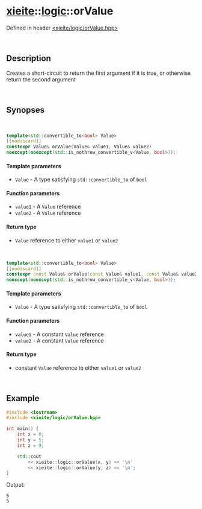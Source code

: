 # [xieite](../xieite.md)\:\:[logic](../logic.md)\:\:orValue
Defined in header [<xieite/logic/orValue.hpp>](../../include/xieite/logic/orValue.hpp)

&nbsp;

## Description
Creates a short-circuit to return the first argument if it is true, or otherwise return the second argument

&nbsp;

## Synopses

&nbsp;

```cpp
template<std::convertible_to<bool> Value>
[[nodiscard]]
constexpr Value& orValue(Value& value1, Value& value2)
noexcept(noexcept(std::is_nothrow_convertible_v<Value, bool>));
```
#### Template parameters
- `Value` - A type satisfying `std::convertible_to` of `bool`
#### Function parameters
- `value1` - A `Value` reference
- `value2` - A `Value` reference
#### Return type
- `Value` reference to either `value1` or `value2`

&nbsp;

```cpp
template<std::convertible_to<bool> Value>
[[nodiscard]]
constexpr const Value& orValue(const Value& value1, const Value& value2)
noexcept(noexcept(std::is_nothrow_convertible_v<Value, bool>));
```
#### Template parameters
- `Value` - A type satisfying `std::convertible_to` of `bool`
#### Function parameters
- `value1` - A constant `Value` reference
- `value2` - A constant `Value` reference
#### Return type
- constant `Value` reference to either `value1` or `value2`

&nbsp;

## Example
```cpp
#include <iostream>
#include <xieite/logic/orValue.hpp>

int main() {
    int x = 0;
    int y = 5;
    int z = 9;

    std::cout
        << xieite::logic::orValue(x, y) << '\n'
        << xieite::logic::orValue(y, z) << '\n';
}
```
Output:
```
5
5
```
